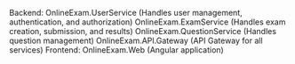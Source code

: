 Backend:
OnlineExam.UserService (Handles user management, authentication, and authorization)
OnlineExam.ExamService (Handles exam creation, submission, and results)
OnlineExam.QuestionService (Handles question management)
OnlineExam.API.Gateway (API Gateway for all services)
Frontend:
OnlineExam.Web (Angular application)
